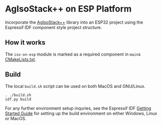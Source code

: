 # AgIsoStack++ on ESP Platform

Incorporate the [AgIsoStack++](https://github.com/Open-Agriculture/AgIsoStack-plus-plus) library into an ESP32 project using the Espressif IDF component style project structure.

## How it works

The `iso-on-esp` module is marked as a required component in `main`s [CMakeLists.txt](./main/CMakeLists.txt).

## Build

The local `build.sh` script can be used on both MacOS and GNU/Linux.

```
. ./build.sh
idf.py build
```

For any further environment setup inquries, see the Espressif IDF [Getting Started Guide](https://docs.espressif.com/projects/esp-idf/en/stable/esp32/get-started/index.html#manual-installation) for setting up the build environment on either Windows, Linux or MacOS.
